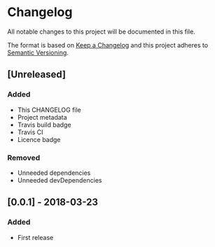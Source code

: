 # Changelog
All notable changes to this project will be documented in this file.

The format is based on [Keep a Changelog](http://keepachangelog.com/en/1.0.0/)
and this project adheres to [Semantic Versioning](http://semver.org/spec/v2.0.0.html).

## [Unreleased]

### Added
- This CHANGELOG file
- Project metadata
- Travis build badge
- Travis CI
- Licence badge

### Removed
- Unneeded dependencies
- Unneeded devDependencies

## [0.0.1] - 2018-03-23
### Added
- First release

